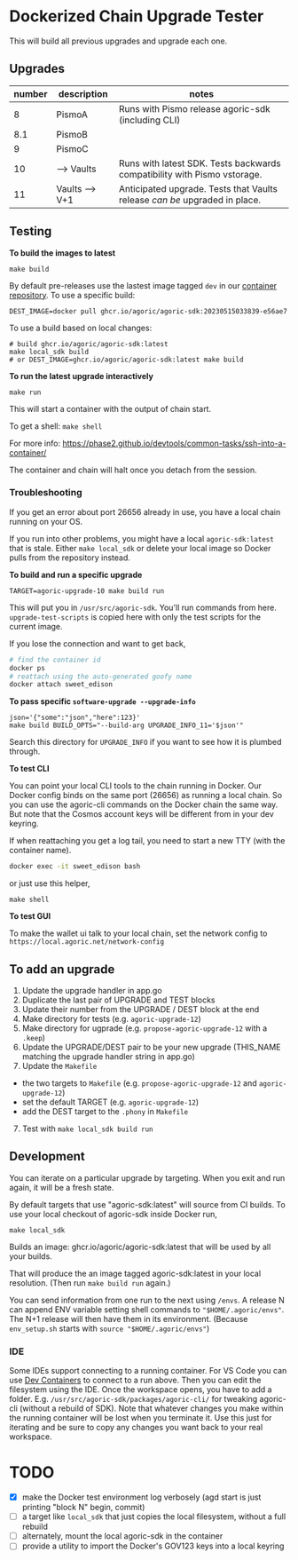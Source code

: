 # Dockerized Chain Upgrade Tester

This will build all previous upgrades and upgrade each one.

## Upgrades

| number | description    | notes                                                                      |
| ------ | -------------- | -------------------------------------------------------------------------- |
| 8      | PismoA         | Runs with Pismo release agoric-sdk (including CLI)                         |
| 8.1    | PismoB         |
| 9      | PismoC         |
| 10     | --> Vaults     | Runs with latest SDK. Tests backwards compatibility with Pismo vstorage.   |
| 11     | Vaults --> V+1 | Anticipated upgrade. Tests that Vaults release _can be_ upgraded in place. |

## Testing

**To build the images to latest**

```shell
make build
```

By default pre-releases use the lastest image tagged `dev` in our [container repository](https://github.com/agoric/agoric-sdk/pkgs/container/agoric-sdk). To use
a specific build:

```shell
DEST_IMAGE=docker pull ghcr.io/agoric/agoric-sdk:20230515033839-e56ae7
```

To use a build based on local changes:

```shell
# build ghcr.io/agoric/agoric-sdk:latest
make local_sdk build
# or DEST_IMAGE=ghcr.io/agoric/agoric-sdk:latest make build
```

**To run the latest upgrade interactively**

```shell
make run
```

This will start a container with the output of chain start.

To get a shell: `make shell`

For more info: https://phase2.github.io/devtools/common-tasks/ssh-into-a-container/

The container and chain will halt once you detach from the session.

### Troubleshooting

If you get an error about port 26656 already in use, you have a local chain running on your OS.

If you run into other problems, you might have a local `agoric-sdk:latest` that
is stale. Either `make local_sdk` or delete your local image so Docker pulls
from the repository instead.

**To build and run a specific upgrade**

```shell
TARGET=agoric-upgrade-10 make build run
```

This will put you in `/usr/src/agoric-sdk`. You'll run commands from here. `upgrade-test-scripts` is copied here with only the test scripts for the current image.

If you lose the connection and want to get back,

```sh
# find the container id
docker ps
# reattach using the auto-generated goofy name
docker attach sweet_edison
```

**To pass specific `software-upgrade --upgrade-info`**

```shell
json='{"some":"json","here":123}'
make build BUILD_OPTS="--build-arg UPGRADE_INFO_11='$json'"
```

Search this directory for `UPGRADE_INFO` if you want to see how it is plumbed
through.

**To test CLI**

You can point your local CLI tools to the chain running in Docker. Our Docker config binds on the same port (26656) as running a local chain. So you can use the agoric-cli commands on the Docker chain the same way. But note that the Cosmos account keys will be different from in your dev keyring.

If when reattaching you get a log tail, you need to start a new TTY (with the container name).

```sh
docker exec -it sweet_edison bash
```

or just use this helper,

```
make shell
```

**To test GUI**

To make the wallet ui talk to your local chain, set the network config to
`https://local.agoric.net/network-config`

## To add an upgrade

1. Update the upgrade handler in app.go
2. Duplicate the last pair of UPGRADE and TEST blocks
3. Update their number from the UPGRADE / DEST block at the end
4. Make directory for tests (e.g. `agoric-upgrade-12`)
5. Make directory for ugprade (e.g. `propose-agoric-upgrade-12` with a `.keep`)
6. Update the UPGRADE/DEST pair to be your new upgrade (THIS_NAME matching the upgrade handler string in app.go)
7. Update the `Makefile`

- the two targets to `Makefile` (e.g. `propose-agoric-upgrade-12` and `agoric-upgrade-12`)
- set the default TARGET (e.g. `agoric-upgrade-12`)
- add the DEST target to the `.phony` in `Makefile`

7. Test with `make local_sdk build run`

## Development

You can iterate on a particular upgrade by targeting. When you exit and run again, it will be a fresh state.

By default targets that use "agoric-sdk:latest" will source from CI builds. To use your local checkout of agoric-sdk inside Docker run,

```shell
make local_sdk
```

Builds an image: ghcr.io/agoric/agoric-sdk:latest that will be used by all your builds.

That will produce the an image tagged agoric-sdk:latest in your local resolution. (Then run `make build run` again.)

You can send information from one run to the next using `/envs`. A release N can append ENV variable setting shell commands to `"$HOME/.agoric/envs"`. The N+1 release will then have them in its environment. (Because `env_setup.sh` starts with `source "$HOME/.agoric/envs"`)

### IDE

Some IDEs support connecting to a running container. For VS Code you can use [Dev Containers](https://code.visualstudio.com/docs/devcontainers/containers) to connect to a run above. Then you can edit the filesystem using the IDE. Once the workspace opens, you have to add a folder. E.g. `/usr/src/agoric-sdk/packages/agoric-cli/` for tweaking agoric-cli (without a rebuild of SDK).
Note that whatever changes you make within the running container will be lost when you terminate it. Use this just for iterating and be sure to copy any changes you want back to your real workspace.

# TODO

- [x] make the Docker test environment log verbosely (agd start is just printing "block N" begin, commit)
- [ ] a target like `local_sdk` that just copies the local filesystem, without a full rebuild
- [ ] alternately, mount the local agoric-sdk in the container
- [ ] provide a utility to import the Docker's GOV123 keys into a local keyring
